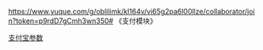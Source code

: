 https://www.yuque.com/g/oblilimk/kl164v/vi65g2pa6l00llze/collaborator/join?token=p9rdD7gCmh3wn350# 《支付模块》

[支付宝参数](https://blog.csdn.net/thc1987/article/details/80269181?spm=1001.2101.3001.6650.2&utm_medium=distribute.pc_relevant.none-task-blog-2%7Edefault%7ECTRLIST%7ERate-2-80269181-blog-34813763.pc_relevant_recovery_v2&depth_1-utm_source=distribute.pc_relevant.none-task-blog-2%7Edefault%7ECTRLIST%7ERate-2-80269181-blog-34813763.pc_relevant_recovery_v2&utm_relevant_index=5)